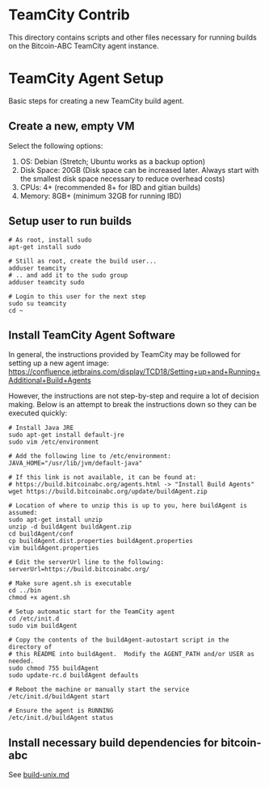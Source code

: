 # TeamCity Contrib

This directory contains scripts and other files necessary for running builds on
the Bitcoin-ABC TeamCity agent instance.

# TeamCity Agent Setup

Basic steps for creating a new TeamCity build agent.

## Create a new, empty VM

Select the following options:
1. OS: Debian (Stretch; Ubuntu works as a backup option)
2. Disk Space: 20GB (Disk space can be increased later. Always start with the smallest disk space necessary to reduce overhead costs)
3. CPUs: 4+ (recommended 8+ for IBD and gitian builds)
4. Memory: 8GB+ (minimum 32GB for running IBD)

## Setup user to run builds

```
# As root, install sudo
apt-get install sudo

# Still as root, create the build user...
adduser teamcity
# .. and add it to the sudo group
adduser teamcity sudo

# Login to this user for the next step
sudo su teamcity
cd ~
```

## Install TeamCity Agent Software

In general, the instructions provided by TeamCity may be followed for setting up a new agent image: https://confluence.jetbrains.com/display/TCD18/Setting+up+and+Running+Additional+Build+Agents

However, the instructions are not step-by-step and require a lot of decision making.  Below is an attempt to break the instructions down so they can be executed quickly:

```
# Install Java JRE
sudo apt-get install default-jre
sudo vim /etc/environment

# Add the following line to /etc/environment:
JAVA_HOME="/usr/lib/jvm/default-java"

# If this link is not available, it can be found at:
# https://build.bitcoinabc.org/agents.html -> "Install Build Agents"
wget https://build.bitcoinabc.org/update/buildAgent.zip

# Location of where to unzip this is up to you, here buildAgent is assumed:
sudo apt-get install unzip
unzip -d buildAgent buildAgent.zip
cd buildAgent/conf
cp buildAgent.dist.properties buildAgent.properties
vim buildAgent.properties

# Edit the serverUrl line to the following:
serverUrl=https://build.bitcoinabc.org/

# Make sure agent.sh is executable
cd ../bin
chmod +x agent.sh

# Setup automatic start for the TeamCity agent
cd /etc/init.d
sudo vim buildAgent

# Copy the contents of the buildAgent-autostart script in the directory of
# this README into buildAgent.  Modify the AGENT_PATH and/or USER as needed.
sudo chmod 755 buildAgent
sudo update-rc.d buildAgent defaults

# Reboot the machine or manually start the service
/etc/init.d/buildAgent start

# Ensure the agent is RUNNING
/etc/init.d/buildAgent status
```

## Install necessary build dependencies for bitcoin-abc

See [build-unix.md](/doc/build-unix.md)
